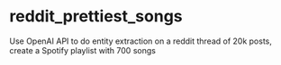 # reddit_prettiest_songs
Use OpenAI API to do entity extraction on a reddit thread of 20k posts, create a Spotify playlist with 700 songs
